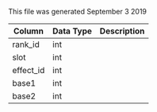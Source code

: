 This file was generated September 3 2019

| Column    | Data Type | Description |
| --------- | --------- | ----------- |
| rank_id   | int       |             |
| slot      | int       |             |
| effect_id | int       |             |
| base1     | int       |             |
| base2     | int       |             |